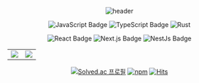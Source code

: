 <div align="center">

<!-- https://github.com/kyechan99/capsule-render -->
  ![header](https://capsule-render.vercel.app/api?type=waving&color=20c997&height=250&section=header&text=Kim%20Min%20Soo&animation=fadeIn&fontSize=70&fontColor=fff&fontAlignY=35&desc=Studying%20JS(TS)%20Backend%20and%20Frontend&descSize=25)

![JavaScript Badge](https://img.shields.io/badge/JavaScript-F7DF1E?style=for-the-badge&logo=JavaScript&logoColor=white)
![TypeScript Badge](https://img.shields.io/badge/Typescript-235A97?style=for-the-badge&logo=Typescript&logoColor=white)
![Rust](https://img.shields.io/badge/rust-e67700.svg?style=for-the-badge&logo=rust&logoColor=white)

![React Badge](https://img.shields.io/badge/React%2018-000000?style=for-the-badge&logo=React&logoColor=%2361DAFB)
![Next.js Badge](https://img.shields.io/badge/Next%2013-000000?style=for-the-badge&logo=next.js&logoColor=white)
![NestJs Badge](https://img.shields.io/badge/Nest%20Js-000000?style=for-the-badge&logo=Nestjs&logoColor=red)

<table>
  <tr>
    <td width="50%">
      <img src = "https://github-readme-stats-git-masterrstaa-rickstaa.vercel.app/api?username=kms113&show_icons=true&hide_border=true" align="center"/>
    </td>
    <td width="50%">
      <img src = "https://github-readme-stats-git-masterrstaa-rickstaa.vercel.app/api/top-langs/?username=kms113&layout=compact&hide_border=true&langs_count=6&hide=html,css" align="center"/>
    </td>
  </tr>
</table>  

  [![Solved.ac 프로필](http://mazassumnida.wtf/api/mini/generate_badge?boj=alstn113)](https://solved.ac/profile/alstn113)  [![npm](https://img.shields.io/static/v1?label=npm&message=packages&color=%23CB3837)](https://www.npmjs.com/~alstn113)  [![Hits](https://hits.seeyoufarm.com/api/count/incr/badge.svg?url=https%3A%2F%2Fgithub.com%2Fneko113%2Fhit-counter&count_bg=%2379C83D&title_bg=%23555555&icon=github.svg&icon_color=%23E7E7E7&title=hits&edge_flat=false)](https://hits.seeyoufarm.com)
</div>

